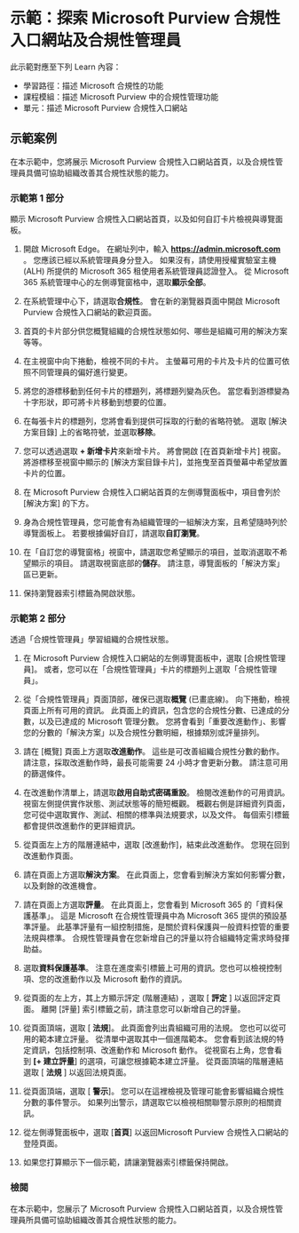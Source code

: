 <!---
---
示範：標題：「探索 Microsoft Purview 合規性入口網站與合規性管理員」學習路徑/課程模組/單元：「學習路徑：描述 Microsoft 合規性的功能；課程模組 2：描述 Microsoft Purview 中的合規性管理功能；單元 2：描述Microsoft Purview 合規性入口網站」
---
--->

# 示範：探索 Microsoft Purview 合規性入口網站及合規性管理員

此示範對應至下列 Learn 內容：

- 學習路徑：描述 Microsoft 合規性的功能
- 課程模組：描述 Microsoft Purview 中的合規性管理功能
- 單元：描述 Microsoft Purview 合規性入口網站

## 示範案例

在本示範中，您將展示 Microsoft Purview 合規性入口網站首頁，以及合規性管理員具備可協助組織改善其合規性狀態的能力。

### 示範第 1 部分

顯示 Microsoft Purview 合規性入口網站首頁，以及如何自訂卡片檢視與導覽面板。

1. 開啟 Microsoft Edge。 在網址列中，輸入 **https://admin.microsoft.com** 。 您應該已經以系統管理員身分登入。 如果沒有，請使用授權實驗室主機 (ALH) 所提供的 Microsoft 365 租使用者系統管理員認證登入。 從 Microsoft 365 系統管理中心的左側導覽窗格中，選取**顯示全部**。

1. 在系統管理中心下，請選取**合規性**。  會在新的瀏覽器頁面中開啟 Microsoft Purview 合規性入口網站的歡迎頁面。  

1. 首頁的卡片部分供您概覽組織的合規性狀態如何、哪些是組織可用的解決方案等等。

1. 在主視窗中向下捲動，檢視不同的卡片。 主螢幕可用的卡片及卡片的位置可依照不同管理員的偏好進行變更。  

1. 將您的游標移動到任何卡片的標題列，將標題列變為灰色。  當您看到游標變為十字形狀，即可將卡片移動到想要的位置。

1. 在每張卡片的標題列，您將會看到提供可採取的行動的省略符號。  選取 [解決方案目錄] 上的省略符號，並選取**移除**。

1. 您可以透過選取 **+ 新增卡片**來新增卡片。  將會開啟 [在首頁新增卡片] 視窗。  將游標移至視窗中顯示的 [解決方案目錄卡片]，並拖曳至首頁螢幕中希望放置卡片的位置。

1. 在 Microsoft Purview 合規性入口網站首頁的左側導覽面板中，項目會列於 [解決方案] 的下方。 

1. 身為合規性管理員，您可能會有為組織管理的一組解決方案，且希望隨時列於導覽面板上。  若要根據偏好自訂，請選取**自訂瀏覽**。  

1. 在「自訂您的導覽窗格」視窗中，請選取您希望顯示的項目，並取消選取不希望顯示的項目。  請選取視窗底部的**儲存**。  請注意，導覽面板的「解決方案」區已更新。

1. 保持瀏覽器索引標籤為開啟狀態。

### 示範第 2 部分

透過「合規性管理員」學習組織的合規性狀態。

1. 在 Microsoft Purview 合規性入口網站的左側導覽面板中，選取 [合規性管理員]。  或者，您可以在「合規性管理員」卡片的標題列上選取「合規性管理員」。

1. 從「合規性管理員」頁面頂部，確保已選取**概覽** (已畫底線)。 向下捲動，檢視頁面上所有可用的資訊。  此頁面上的資訊，包含您的合規性分數、已達成的分數，以及已達成的 Microsoft 管理分數。   您將會看到「重要改進動作」、影響您的分數的「解決方案」以及合規性分數明細，根據類別或評量排列。

1. 請在 [概覽] 頁面上方選取**改進動作**。  這些是可改善組織合規性分數的動作。 請注意，採取改進動作時，最長可能需要 24 小時才會更新分數。  請注意可用的篩選條件。

1. 在改進動作清單上，請選取**啟用自助式密碼重設**。  檢閱改進動作的可用資訊。  視窗左側提供實作狀態、測試狀態等的簡短概觀。 概觀右側是詳細資列頁面，您可從中選取實作、測試、相關的標準與法規要求，以及文件。 每個索引標籤都會提供改進動作的更詳細資訊。

1. 從頁面左上方的階層連結中，選取 [改進動作]，結束此改進動作。  您現在回到改進動作頁面。

1. 請在頁面上方選取**解決方案**。 在此頁面上，您會看到解決方案如何影響分數，以及剩餘的改進機會。

1. 請在頁面上方選取**評量**。 在此頁面上，您會看到 Microsoft 365 的「資料保護基準」。  這是 Microsoft 在合規性管理員中為 Microsoft 365 提供的預設基準評量。  此基準評量有一組控制措施，是關於資料保護與一般資料控管的重要法規與標準。 合規性管理員會在您新增自己的評量以符合組織特定需求時發揮助益。

1. 選取**資料保護基準**。  注意在進度索引標籤上可用的資訊。您也可以檢視控制項、您的改進動作以及 Microsoft 動作的資訊。  

1. 從頁面的左上方，其上方顯示評定 (階層連結) ，選取 [ **評定** ] 以返回評定頁面。  離開 [評量] 索引標籤之前，請注意您可以新增自己的評量。

1. 從頁面頂端，選取 [ **法規**]。  此頁面會列出貴組織可用的法規。 您也可以從可用的範本建立評量。  從清單中選取其中一個進階範本。  您會看到該法規的特定資訊，包括控制項、改進動作和 Microsoft 動作。  從視窗右上角，您會看到 **[+ 建立評量**] 的選項，可讓您根據範本建立評量。  從頁面頂端的階層連結選取 [ **法規** ] 以返回法規頁面。

1. 從頁面頂端，選取 [ **警示**]。   您可以在這裡檢視及管理可能會影響組織合規性分數的事件警示。  如果列出警示，請選取它以檢視相關聯警示原則的相關資訊。

1. 從左側導覽面板中，選取 [**首頁**] 以返回Microsoft Purview 合規性入口網站的登陸頁面。

1. 如果您打算顯示下一個示範，請讓瀏覽器索引標籤保持開啟。

### 檢閱

在本示範中，您展示了 Microsoft Purview 合規性入口網站首頁，以及合規性管理員所具備可協助組織改善其合規性狀態的能力。

